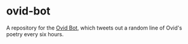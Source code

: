 # ovid-bot

A repository for the [Ovid Bot](https://twitter.com/ovid_bot "Ovid Bot"), which tweets out a random line of Ovid's poetry every six hours.
